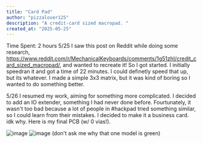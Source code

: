 ```yaml
---
title: "Card Pad"
author: "pizzalover125"
description: "A credit-card sized macropad. "
created_at: "2025-05-25"
---
```


Time Spent: 2 hours
5/25
I saw this post on Reddit while doing some research, https://www.reddit.com/r/MechanicalKeyboards/comments/1g51zhl/credit_card_sized_macropad/, and wanted to recreate it! So I got started. I initially speedran it and got a time of 22 minutes. I could definetly speed that up, but its whatever. I made a simple 3x3 matrix, but it was kind of boring so I wanted to do something better.

5/26
I resumed my work, aiming for something more complicated. I decided to add an IO extender, something I had never done before. Fourtunately, it wasn't too bad because a lot of people in #hackpad tried something similar, so I could learn from their mistakes. I decided to make it a business card. idk why. Here is my final PCB (w/ 0 vias!).  

![image](https://github.com/user-attachments/assets/0ad313a1-40b4-456c-9338-9aad112e6046)
![image](https://github.com/user-attachments/assets/c8956788-37e9-44c5-a0e6-9f996ebae070)
(don't ask me why that one model is green)
